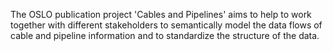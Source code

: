 The OSLO publication project 'Cables and Pipelines' aims to help to work together with different stakeholders to semantically model the data flows of cable and pipeline information and to standardize the structure of the data.